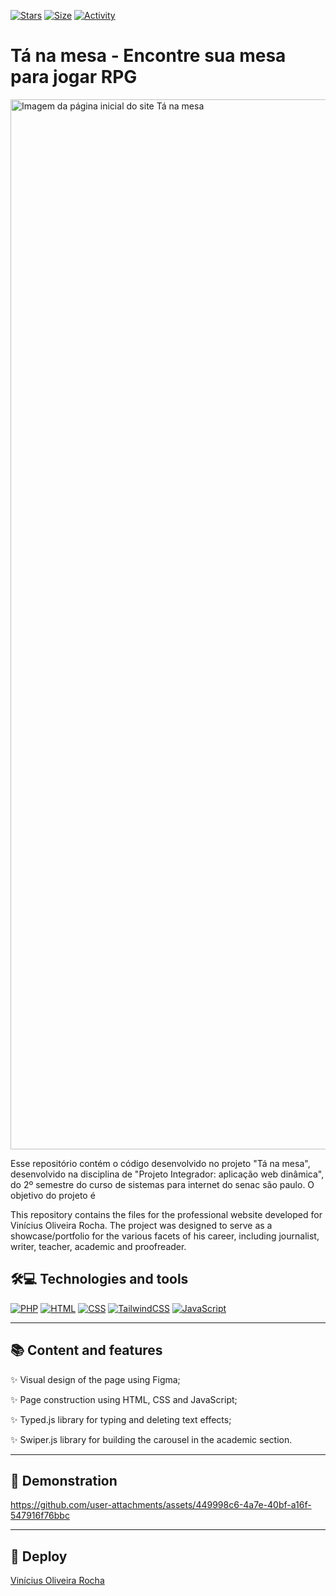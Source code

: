 [![Stars](https://img.shields.io/github/stars/maluojuara/ta-na-mesa?color=ffff00&label=Stars&style=flat)](https://github.com/maluojuara/ta-na-mesa)
[![Size](https://img.shields.io/github/repo-size/maluojuara/ta-na-mesa?color=blue&label=Size&style=flat)](https://github.com/maluojuara/ta-na-mesa)
[![Activity](https://img.shields.io/github/last-commit/maluojuara/ta-na-mesa?color=red&label=Last%20Commit&style=flat)](https://github.com/maluojuara/ta-na-mesa)



<h1>
 <span> Tá na mesa - Encontre sua mesa para jogar RPG </span> 
</h1>

<img width="1680" alt="Imagem da página inicial do site Tá na mesa" src="https://github.com/user-attachments/assets/c096bde0-ee59-4d45-b5f0-c2e6f648a7f7" />



Esse repositório contém o código desenvolvido no projeto "Tá na mesa", desenvolvido na disciplina de "Projeto Integrador: aplicação web dinâmica", do 2º semestre do curso de sistemas para internet do senac são paulo. O objetivo do projeto é

This repository contains the files for the professional website developed for Vinícius Oliveira Rocha. The project was designed to serve as a showcase/portfolio for the various facets of his career, including journalist, writer, teacher, academic and proofreader.




## 🛠️💻  Technologies and tools

[![PHP](https://img.shields.io/badge/php-%23777BB4.svg?style=for-the-badge&logo=php&logoColor=white)](https://www.php.net)
[![HTML](https://img.shields.io/badge/HTML5-E34F26?style=for-the-badge&logo=html5&logoColor=white)](https://www.w3schools.com/html/html_intro.asp)
[![CSS](https://img.shields.io/badge/CSS3-1572B6?style=for-the-badge&logo=css3&logoColor=white)](https://www.w3schools.com/css/default.asp)
[![TailwindCSS](https://img.shields.io/badge/tailwindcss-%2338B2AC.svg?style=for-the-badge&logo=tailwind-css&logoColor=white)](https://tailwindcss.com)
[![JavaScript](https://img.shields.io/badge/JavaScript-F7DF1E?style=for-the-badge&logo=javascript&logoColor=323330)](https://developer.mozilla.org/pt-BR/docs/Web/JavaScript)


***

## 📚  Content and features

<div align="left">


✨ Visual design of the page using Figma;

✨ Page construction using HTML, CSS and JavaScript;

✨ Typed.js library for typing and deleting text effects;

✨ Swiper.js library for building the carousel in the academic section.


***

## 📲  Demonstration

https://github.com/user-attachments/assets/449998c6-4a7e-40bf-a16f-547916f76bbc



***

## 🚀  Deploy

<a href="https://maluojuara.github.io/ta-na-mesa" target="_blank">Vinícius Oliveira Rocha</a>
